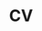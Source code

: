 ---
title: CV
permalink: /assets/pdf/CV_resume_Haw-Shiuan.pdf
description:
nav: false
horizontal: false
display_grids: false
title_order: 1000
---